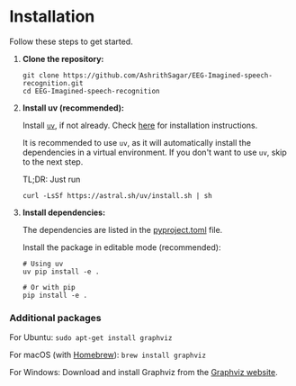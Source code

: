 # Installation

Follow these steps to get started.

1.  **Clone the repository:**

    ```shell
    git clone https://github.com/AshrithSagar/EEG-Imagined-speech-recognition.git
    cd EEG-Imagined-speech-recognition
    ```

2.  **Install uv (recommended):**

    Install [`uv`](https://docs.astral.sh/uv/), if not already.
    Check [here](https://docs.astral.sh/uv/getting-started/installation/) for installation instructions.

    It is recommended to use `uv`, as it will automatically install the dependencies in a virtual environment.
    If you don't want to use `uv`, skip to the next step.

    TL;DR: Just run

    ```shell
    curl -LsSf https://astral.sh/uv/install.sh | sh
    ```

3.  **Install dependencies:**

    The dependencies are listed in the [pyproject.toml](pyproject.toml) file.

    Install the package in editable mode (recommended):

    ```shell
    # Using uv
    uv pip install -e .

    # Or with pip
    pip install -e .
    ```

### Additional packages

For Ubuntu: `sudo apt-get install graphviz`

For macOS (with [Homebrew](https://brew.sh/)): `brew install graphviz`

For Windows: Download and install Graphviz from the [Graphviz website](https://graphviz.org/download/).
